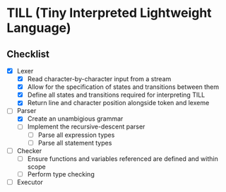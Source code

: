# TILL (Tiny Interpreted Lightweight Language)

## Checklist

* [x] Lexer
  * [x] Read character-by-character input from a stream
  * [x] Allow for the specification of states and transitions between them
  * [x] Define all states and transitions required for interpreting TILL
  * [x] Return line and character position alongside token and lexeme
* [ ] Parser
  * [x] Create an unambigious grammar
  * [ ] Implement the recursive-descent parser
    * [ ] Parse all expression types
    * [ ] Parse all statement types
* [ ] Checker
  * [ ] Ensure functions and variables referenced are defined and within scope
  * [ ] Perform type checking
* [ ] Executor
